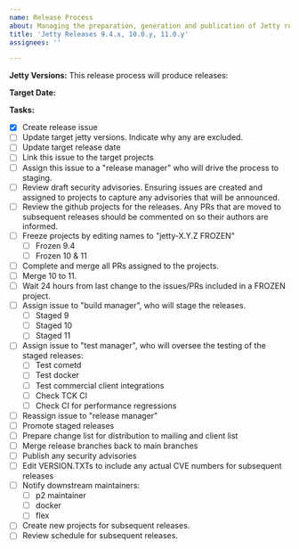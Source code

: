 ```yaml
---
name: Release Process
about: Managing the preparation, generation and publication of Jetty releases
title: 'Jetty Releases 9.4.x, 10.0.y, 11.0.y'
assignees: ''

---
```


**Jetty Versions:**
This release process will produce releases:

**Target Date:**

**Tasks:**
- [x] Create release issue
- [ ] Update target jetty versions.  Indicate why any are excluded.
- [ ] Update target release date
- [ ] Link this issue to the target projects
- [ ] Assign this issue to a "release manager" who will drive the process to staging.
- [ ] Review draft security advisories. Ensuring issues are created and assigned to projects to capture any advisories that will be announced.
- [ ] Review the github projects for the releases. Any PRs that are moved to subsequent releases should be commented on so their authors are informed. 
- [ ] Freeze projects by editing names to "jetty-X.Y.Z FROZEN"
   + [ ] Frozen 9.4
   + [ ] Frozen 10 & 11
- [ ] Complete and merge all PRs assigned to the projects.
- [ ] Merge 10 to 11.
- [ ] Wait 24 hours from last change to the issues/PRs included in a FROZEN project.
- [ ] Assign issue to "build manager", who will stage the releases.
   + [ ] Staged 9
   + [ ] Staged 10
   + [ ] Staged 11
- [ ] Assign issue to "test manager", who will oversee the testing of the staged releases:
   + [ ] Test cometd
   + [ ] Test docker 
   + [ ] Test commercial client integrations
   + [ ] Check TCK CI
   + [ ] Check CI for performance regressions
- [ ] Reassign issue to "release manager"
- [ ] Promote staged releases
- [ ] Prepare change list for distribution to mailing and client list
- [ ] Merge release branches back to main branches
- [ ] Publish any security advisories
- [ ] Edit VERSION.TXTs to include any actual CVE numbers for subsequent releases  
- [ ] Notify downstream maintainers:
    + [ ] p2 maintainer
    + [ ] docker
    + [ ] flex
- [ ] Create new projects for subsequent releases.
- [ ] Review schedule for subsequent releases.
